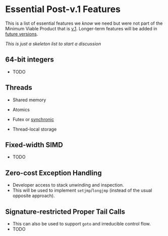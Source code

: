 # Essential Post-v.1 Features

This is a list of essential features we *know* we need but were not part of the
Minimum Viable Product that is [v.1](V1.md). Longer-term features will be added
in [future versions](FutureFeatures.md).


*This is just a skeleton list to start a discussion*

## 64-bit integers
* TODO

## Threads
* Shared memory
* Atomics
* Futex or [synchronic][]
* Thread-local storage

  [synchronic]: http://www.open-std.org/jtc1/sc22/wg21/docs/papers/2014/n4195.pdf

## Fixed-width SIMD
* TODO

## Zero-cost Exception Handling
* Developer access to stack unwinding and inspection.
* This will be used to implement `setjmp`/`longjmp` (instead of the usual
  opposite approach).

## Signature-restricted Proper Tail Calls
* This can also be used to support `goto` and irreducible control flow.
* TODO
